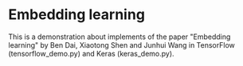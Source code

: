 Embedding learning
============

This is a demonstration about implements of the paper "Embedding learning" by Ben Dai, Xiaotong Shen and Junhui Wang  in TensorFlow (tensorflow_demo.py) and Keras (keras_demo.py). 

